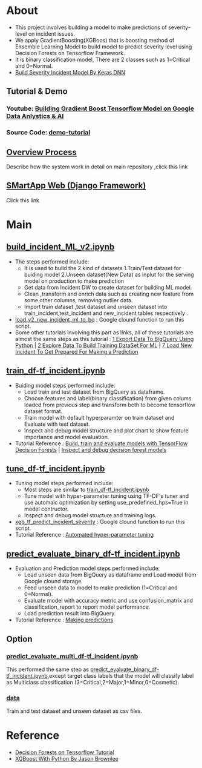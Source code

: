 # About
* This project involves building a model to make predictions of severity-level on incident issues.
* We apply  GradientBoosting(XGBoos) that is boosting method of Ensemble Learning Model  to build model to predict severity level using Decision Forests on Tensorflow Framework.
* It is binary classification model, There are 2 classes such as 1=Critical and 0=Normal.
* [Build Severity Incident Model By Keras DNN](https://github.com/technqvi/SMart-AI/tree/main/Model-TF_Keras/DNN-1-TF-KerasProcessing)

## Tutorial & Demo
### Youtube: [Building Gradient Boost Tensorflow Model  on Google Data Anlystics & AI](https://www.youtube.com/playlist?list=PLIxgtZc_tZWNpP1Azj4c8kkeTZ3y2gEjl)
### Source Code: [demo-tutorial](https://github.com/technqvi/SMart-AI/tree/main/Model-TF_DF/demo-tutorial)

## [Overview Process](https://github.com/technqvi/SMart-AI#system-overview)
Describe how the system work in detail on main repository ,click this link
 



## [SMartApp Web (Django Framework)](https://github.com/technqvi/SMartApp)
Click this link

# Main
## [build_incident_ML_v2.ipynb](https://github.com/technqvi/SMart-AI/blob/main/Model-TF_DF/build_incident_ML_v2.ipynb)
* The steps performed include:
  * It is used to build the 2 kind of datasets 1.Train/Test dataset for buiding model  2.Unseen dataset(New Data) as inplut for the  serving model on  production to make prediction 
  * Get data from Incident DW to create dataset for building ML model.
  * Clean ,transform and enrich data such as creating new feature from some other columns, removing outlier data.
  * Import train dataset ,test dataset and unseen dataset into train_incident,test_incident and new_incident tables respectively . 
* [load_v2_new_incident_ml_to_bq](https://github.com/technqvi/SMart-AI/tree/main/Model-TF_DF/load_v2_new_incident_ml_to_bq)  : Google clound function to run this script. 
* Some other tutorials involving this part as links, all of these tutorials are almost the same steps as this tutorial : [1 Export Data To BigQuery Using Python](https://studio.youtube.com/video/kgEe4Fb1s1U/edit) | [2 Explore Data To Build Training DataSet For ML](https://studio.youtube.com/video/Uzh5Wc4yZSQ/edit) | [7 Load New Incident To Get Prepared For Making a Prediction](https://studio.youtube.com/video/uR23WkS8XjQ/edit)

  
## [train_df-tf_incident.ipynb](https://github.com/technqvi/SMart-AI/blob/main/Model-TF_DF/train_df-tf_incident.ipynb)
* Buiding model steps performed include:
  * Load train  and test dataset from BigQuery  as dataframe.
  * Choose features and label(binary classification) from given colums loaded from previous step and transform both to become tensorflow dataset format.
  * Train  model with default hyperparamter on train dataset and Evaluate with test dataset.
  * Inspect and debug model structure and plot chart to show feature importance and model evaluation.
* Tutorial Reference : [Build, train and evaluate models with TensorFlow Decision Forests](https://www.tensorflow.org/decision_forests/tutorials/beginner_colab) | [Inspect and debug decision forest models](https://www.tensorflow.org/decision_forests/tutorials/advanced_colab)
## [tune_df-tf_incident.ipynb](https://github.com/technqvi/SMart-AI/blob/main/Model-TF_DF/tune_df-tf_incident.ipynb)
* Tuning model steps performed include:
  * Most steps are similar to [train_df-tf_incident.ipynb](https://github.com/technqvi/SMart-AI/blob/main/Model-TF_DF/train_df-tf_incident.ipynb)
  * Tune model with hyper-parameter tuning using TF-DF's tuner and use  automaic optimization by setting use_predefined_hps=True in model contructor.
  * Inspect and debug model structure and training logs.
* [xgb_tf_predict_incident_severity](https://github.com/technqvi/SMart-AI/tree/main/Model-TF_DF/xgb_tf_predict_incident_severity) : Google clound function to run this script. 
* Tutorial Reference : [Automated hyper-parameter tuning](https://www.tensorflow.org/decision_forests/tutorials/automatic_tuning_colab#training_a_model_with_automated_hyper-parameter_tuning_and_automatic_definition_of_the_hyper-parameters_recommended_approach)


## [predict_evaluate_binary_df-tf_incident.ipynb](https://github.com/technqvi/SMart-AI/blob/main/Model-TF_DF/predict_evaluate_binary_df-tf_incident.ipynb)
* Evaluation and Prediction model steps performed include:
  * Load unseen data from BigQuery as dataframe and Load model from Google clound storage.
  * Feed unseen data to model to make prediction (1=Critical and 0=Normal).
  * Evaluate model with accuracy metric and use confusion_matrix and classification_report to report model performance.
  * Load prediction result into BigQuery.
* Tutorial Reference : [Making predictions](https://www.tensorflow.org/decision_forests/tutorials/predict_colab)
  

## Option
### [predict_evaluate_multi_df-tf_incident.ipynb](https://github.com/technqvi/SMart-AI/blob/main/Model-TF_DF/predict_evaluate_multi_df-tf_incident.ipynb)
This performed the same step as [predict_evaluate_binary_df-tf_incident.ipynb](https://github.com/technqvi/SMart-AI/blob/main/Model-TF_DF/predict_evaluate_binary_df-tf_incident.ipynb),except target class labels that the model will classify label as Multiclass classification (3=Critical,2=Major,1=Minor,0=Cosmetic).
### [data](https://github.com/technqvi/SMart-AI/tree/main/Model-TF_DF/data)
Train and test dataset and unseen dataset as csv files.

# Reference
* [Decision Forests on Tensorflow Tutorial](https://www.tensorflow.org/decision_forests/tutorials)
* [XGBoost With Python By Jason Brownlee](https://machinelearningmastery.com/xgboost-with-python/)